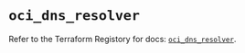 # `oci_dns_resolver`

Refer to the Terraform Registory for docs: [`oci_dns_resolver`](https://registry.terraform.io/providers/oracle/oci/6.18.0/docs/resources/dns_resolver).
